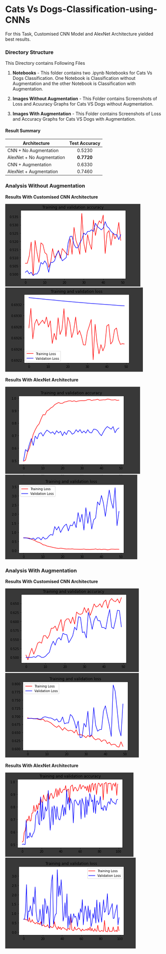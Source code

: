 # Cats Vs Dogs-Classification-using-CNNs

For this Task, Customised CNN Model and AlexNet Architecture yielded best results.

### Directory Structure

This Directory contains Following Files

1. **Notebooks** - This folder contains two .ipynb Notebooks for Cats Vs Dogs Classification. One Notebook is Classification without Augmentation and the other Notebook is Classification with Augmentation.

2. **Images Without Augmentation** - This Folder contains Screenshots of Loss and Acuuracy Graphs for Cats VS Dogs without Augmentation.

3. **Images With Augmentation** - This Folder contains Screenshots of Loss and Accuracy Graphs for Cats VS Dogs with Augmentation.

#### Result Summary

| Architecture               | Test Accuracy     |
| -------------              |:-----------------:|
| CNN + No Augmentation      |  0.5230           |
| AlexNet + No Augmentation  |**0.7720**         |
| CNN + Augmentation         |  0.6330           |
| AlexNet + Augmentation     |  0.7460           |

### Analysis Without Augmentation

**Results With Customised CNN Architecture**

![](Images%20wihout%20Augmentation/Custom_Network_Accuracy.PNG)
![](Images%20wihout%20Augmentation/Custom_Nwtwork_Loss.PNG)

**Results With AlexNet Architecture**

![](Images%20wihout%20Augmentation/AlexNet-Accuracy.PNG)
![](Images%20wihout%20Augmentation/AlexNet-Loss.PNG)

### Analysis With Augmentation

**Results With Customised CNN Architecture**

![](Images%20With%20Augmentation/Customised_CNN_Accuracy.PNG)
![](Images%20With%20Augmentation/Customised_CNN_Loss.PNG)

**Results With AlexNet Architecture**

![](Images%20With%20Augmentation/AlexNet_Accuracy.PNG)
![](Images%20With%20Augmentation/AlexNet_Loss.PNG)
